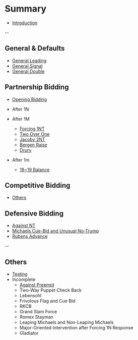 # Summary
* [Introduction](README.md)

--

## General & Defaults
* [General Leading](general/leading.md)
* [General Signal](general/signal.md)
* [General Double](general/double.md)


## Partnership Bidding
* [Opening Bidding](partnership/opening.md)
* After 1N
* After 1M
  * [Forcing 1NT](partnership/forcing_1nt.md)
  * [Two Over One](partnership/two-over-one.md)
  * [Jacoby 2NT](partnership/jacoby_2n.md)
  * [Bergen Raise](partnership/bergen_raise.md)
  * [Drury](partnership/drury.md)

* After 1m
  * [18~19 Balance](partnership/1m_1X_2N.md)


## Competitive Bidding
* [Others](competitive/others.md)


## Defensive Bidding
* [Against NT](defensive/vs-nt.md)
* [Michaels Cue-Bid and Unusual No-Trump](defensive/two-suit.md)
* [Rubens Advance](defensive/rubens-advance.md)

--

## Others
* [Testing](garage/testing.md)
* Incomplete
  * [Against Preempt](defensive/vs-pre.md)
  * Two-Way Puppet Check Back
  * Lebensohl
  * Frivolous Flag and Cue Bid
  * RKCB
  * Grand Slam Force
  * Romex Stayman
  * Leaping Michaels and Non-Leaping Michaels
  * Major-Oriented Intervention after Forcing 1N Response
  * Gladiator
